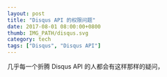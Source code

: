 ```yaml
---
layout: post
title: "Disqus API 的权限问题"
date: 2017-08-01 08:00:00+0800
thumb: IMG_PATH/disqus.svg
category: tech
tags: ["Disqus", "Disqus API"]
---
```


几乎每一个折腾 Disqus API 的人都会有这样那样的疑问，

